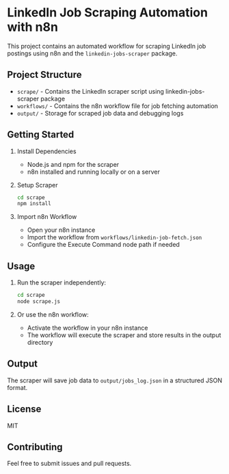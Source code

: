 # LinkedIn Job Scraping Automation with n8n

This project contains an automated workflow for scraping LinkedIn job postings using n8n and the `linkedin-jobs-scraper` package.

## Project Structure

- `scrape/` - Contains the LinkedIn scraper script using linkedin-jobs-scraper package
- `workflows/` - Contains the n8n workflow file for job fetching automation
- `output/` - Storage for scraped job data and debugging logs

## Getting Started

1. Install Dependencies
   - Node.js and npm for the scraper
   - n8n installed and running locally or on a server

2. Setup Scraper
   ```bash
   cd scrape
   npm install
   ```

3. Import n8n Workflow
   - Open your n8n instance
   - Import the workflow from `workflows/linkedin-job-fetch.json`
   - Configure the Execute Command node path if needed

## Usage

1. Run the scraper independently:
   ```bash
   cd scrape
   node scrape.js
   ```

2. Or use the n8n workflow:
   - Activate the workflow in your n8n instance
   - The workflow will execute the scraper and store results in the output directory

## Output

The scraper will save job data to `output/jobs_log.json` in a structured JSON format.

## License

MIT

## Contributing

Feel free to submit issues and pull requests. 